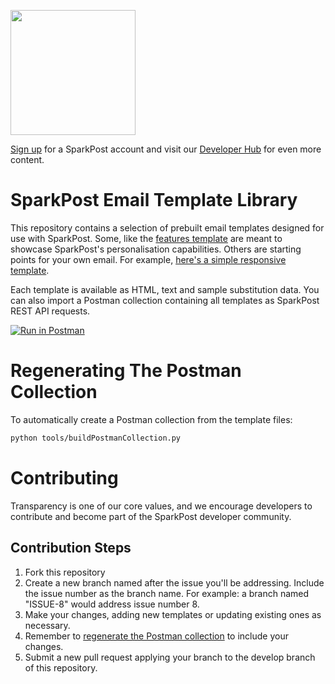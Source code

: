 <a href="https://www.sparkpost.com"><img src="https://www.sparkpost.com/sites/default/files/attachments/SparkPost_Logo_2-Color_Gray-Orange_RGB.svg" width="200px"/></a>

[Sign up](https://app.sparkpost.com/sign-up?src=Dev-Website&sfdcid=70160000000pqBb) for a SparkPost account and visit our [Developer Hub](https://developers.sparkpost.com) for even more content.

# SparkPost Email Template Library

This repository contains a selection of prebuilt email templates designed for use with SparkPost. Some, like the [features template](templates/features/) are meant to showcase SparkPost's personalisation capabilities. Others are starting points for your own email. For example, [here's a simple responsive template](templates/responsive/).

Each template is available as HTML, text and sample substitution data. You can also import a Postman collection containing all templates as SparkPost REST API requests.

[![Run in Postman](https://run.pstmn.io/button.svg)](https://app.getpostman.com/run-collection/d2f3d0149a306779aa1e)

# Regenerating The Postman Collection

To automatically create a Postman collection from the template files:

```bash
python tools/buildPostmanCollection.py
```

# Contributing

Transparency is one of our core values, and we encourage developers to contribute and become part of the SparkPost developer community.

## Contribution Steps

1. Fork this repository
2. Create a new branch named after the issue you'll be addressing. Include the issue number as the branch name. For example: a branch named "ISSUE-8" would address issue number 8.
3. Make your changes, adding new templates or updating existing ones as necessary.
4. Remember to [regenerate the Postman collection](#regenerating-the-postman-collection) to include your changes.
5. Submit a new pull request applying your branch to the develop branch of this repository.

